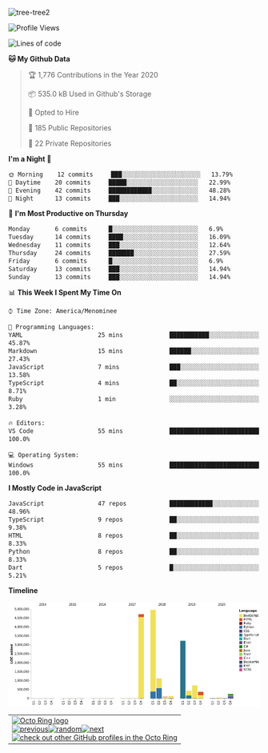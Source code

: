 ![tree-tree2](https://user-images.githubusercontent.com/15727947/99866266-688a6380-2b75-11eb-958b-273006b198d8.jpg)


<!--START_SECTION:waka-->
![Profile Views](http://img.shields.io/badge/Profile%20Views-35-blue)

![Lines of code](https://img.shields.io/badge/From%20Hello%20World%20I%27ve%20Written-707503%20lines%20of%20code-blue)

**🐱 My Github Data** 

> 🏆 1,776 Contributions in the Year 2020
 > 
> 📦 535.0 kB Used in Github's Storage 
 > 
> 💼 Opted to Hire
 > 
> 📜 185 Public Repositories 
 > 
> 🔑 22 Private Repositories  

**I'm a Night 🦉** 

```text
🌞 Morning    12 commits     ███░░░░░░░░░░░░░░░░░░░░░░   13.79% 
🌆 Daytime    20 commits     █████░░░░░░░░░░░░░░░░░░░░   22.99% 
🌃 Evening    42 commits     ████████████░░░░░░░░░░░░░   48.28% 
🌙 Night      13 commits     ███░░░░░░░░░░░░░░░░░░░░░░   14.94%

```
📅 **I'm Most Productive on Thursday** 

```text
Monday       6 commits      █░░░░░░░░░░░░░░░░░░░░░░░░   6.9% 
Tuesday      14 commits     ████░░░░░░░░░░░░░░░░░░░░░   16.09% 
Wednesday    11 commits     ███░░░░░░░░░░░░░░░░░░░░░░   12.64% 
Thursday     24 commits     ███████░░░░░░░░░░░░░░░░░░   27.59% 
Friday       6 commits      █░░░░░░░░░░░░░░░░░░░░░░░░   6.9% 
Saturday     13 commits     ███░░░░░░░░░░░░░░░░░░░░░░   14.94% 
Sunday       13 commits     ███░░░░░░░░░░░░░░░░░░░░░░   14.94%

```


📊 **This Week I Spent My Time On** 

```text
⌚︎ Time Zone: America/Menominee

💬 Programming Languages: 
YAML                     25 mins             ███████████░░░░░░░░░░░░░░   45.87% 
Markdown                 15 mins             ██████░░░░░░░░░░░░░░░░░░░   27.43% 
JavaScript               7 mins              ███░░░░░░░░░░░░░░░░░░░░░░   13.58% 
TypeScript               4 mins              ██░░░░░░░░░░░░░░░░░░░░░░░   8.71% 
Ruby                     1 min               ░░░░░░░░░░░░░░░░░░░░░░░░░   3.28%

🔥 Editors: 
VS Code                  55 mins             █████████████████████████   100.0%

💻 Operating System: 
Windows                  55 mins             █████████████████████████   100.0%

```

**I Mostly Code in JavaScript** 

```text
JavaScript               47 repos            ████████████░░░░░░░░░░░░░   48.96% 
TypeScript               9 repos             ██░░░░░░░░░░░░░░░░░░░░░░░   9.38% 
HTML                     8 repos             ██░░░░░░░░░░░░░░░░░░░░░░░   8.33% 
Python                   8 repos             ██░░░░░░░░░░░░░░░░░░░░░░░   8.33% 
Dart                     5 repos             █░░░░░░░░░░░░░░░░░░░░░░░░   5.21%

```


**Timeline**

![Chart not found](https://raw.githubusercontent.com/ianlikono/ianlikono/master/charts/bar_graph.png) 


<!--END_SECTION:waka-->


<table><tbody><tr><td><a href="https://octo-ring.com/"><img src="https://octo-ring.com/static/img/widget/top.png" width="99%" alt="Octo Ring logo" align="top"></a><br><a href="https://octo-ring.com/p/ianlikono/prev"><img src="https://octo-ring.com/static/img/widget/prev.png" width="33%" alt="previous" align="top" title="previous profile"></a><a href="https://octo-ring.com/p/ianlikono/random"><img src="https://octo-ring.com/static/img/widget/random.png" width="33%" alt="random" align="top" title="random profile"></a><a href="https://octo-ring.com/p/ianlikono/next"><img src="https://octo-ring.com/static/img/widget/next.png" width="33%" alt="next" align="top" title="next profile"></a><br><a href="https://octo-ring.com/"><img src="https://octo-ring.com/static/img/widget/bottom.png" width="99%" alt="check out other GitHub profiles in the Octo Ring" align="top"></a></td></tr></tbody></table>
